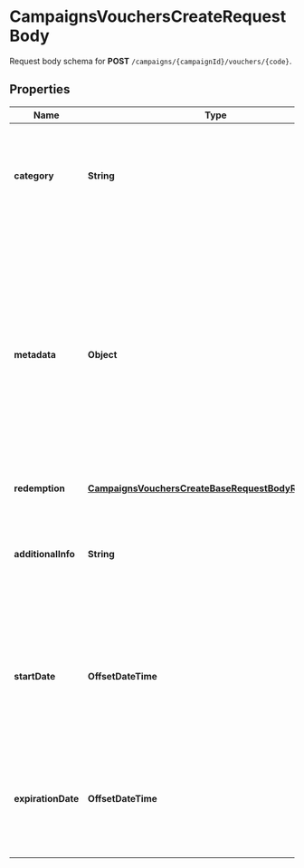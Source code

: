 

# CampaignsVouchersCreateRequestBody

Request body schema for **POST** `/campaigns/{campaignId}/vouchers/{code}`.

## Properties

| Name | Type | Description |
|------------ | ------------- | ------------- |
|**category** | **String** | The category assigned to the campaign. Either pass this parameter OR the &#x60;category_id&#x60;. |
|**metadata** | **Object** | The metadata object stores all custom attributes assigned to the voucher. A set of key/value pairs that you can attach to a voucher object. It can be useful for storing additional information about the voucher in a structured format. |
|**redemption** | [**CampaignsVouchersCreateBaseRequestBodyRedemption**](CampaignsVouchersCreateBaseRequestBodyRedemption.md) |  |
|**additionalInfo** | **String** | An optional field to keep any extra textual information about the code such as a code description and details. |
|**startDate** | **OffsetDateTime** | Activation timestamp defines when the voucher starts to be active in ISO 8601 format. Voucher is *inactive before* this date.  |
|**expirationDate** | **OffsetDateTime** | Expiration timestamp defines when the voucher expires in ISO 8601 format.  Voucher is *inactive after* this date. |



